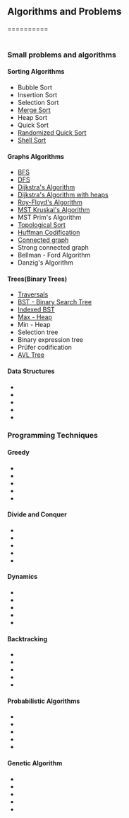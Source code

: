 <h2>Algorithms and Problems</h2>
==========<br><br>

<h3>Small problems and algorithms</h3>
<h4>Sorting Algorithms</h4>

<ul>
<li>Bubble Sort</li>
<li>Insertion Sort</li>
<li>Selection Sort</li>
<li><a href="https://github.com/emi58/Algorithms/tree/master/Tema7/p3-Merge">Merge Sort</a></li>
<li>Heap Sort</li>
<li>Quick Sort</li>
<li><a href="https://github.com/emi58/Algorithms/tree/master/Tema7/p4-rand">Randomized Quick Sort</a></li>
<li><a href="https://github.com/emi58/Algorithms/tree/master/Tema8/shellsort">Shell Sort</a></li>
</ul>

<h4>Graphs Algorithms</h4>

<ul>
<li><a href="https://github.com/emi58/Algorithms/tree/master/BFS/src/bfs">BFS</a></li>
<li><a href="https://github.com/emi58/Algorithms/tree/master/Tema9/p4">DFS</a></li>
<li><a href="https://github.com/emi58/Algorithms/tree/master/Tema10/dijkstra">Dijkstra's Algorithm</a></li>
<li><a href="https://github.com/emi58/Algorithms/tree/master/Tema10/p1_disjktra">Dijkstra's Algorithm with heaps</a></li>
<li><a href="https://github.com/emi58/Algorithms/tree/master/Tema10/Roy-Floyd-Warshall">Roy-Floyd's Algorithm</a></li>
<li><a href="https://github.com/emi58/Algorithms/tree/master/Tema10/APM_Kruskal">MST Kruskal's Algorithm</a></li>
<li>MST Prim's Algorithm</li>
<li><a href="https://github.com/emi58/Algorithms/tree/master/Tema10/Topological_sort">Topological Sort</a></li>
<li><a href="https://github.com/emi58/Algorithms/tree/master/Tema10/Huffman">Huffman Codification</a></li>
<li><a href="https://github.com/emi58/Algorithms/tree/master/Tema9/p3">Connected graph</a></li>
<li>Strong connected graph</li>
<li>Bellman - Ford Algorithm</li>
<li>Danzig's Algorithm</li>
</ul>

<h4>Trees(Binary Trees)</h4>

<ul>
<li><a href="https://github.com/emi58/Algorithms/tree/master/Tema6/p1">Traversals</a></li>
<li><a href="https://github.com/emi58/Algorithms/tree/master/Tema6/p2">BST - Binary Search Tree</a></li>
<li><a href="https://github.com/emi58/Algorithms/tree/master/Tema6/p5">Indexed BST</a></li>
<li><a href="https://github.com/emi58/Algorithms/tree/master/Tema7/p8-MAXHEAP">Max - Heap</a></li>
<li>Min - Heap</li>
<li>Selection tree</li>
<li>Binary expression tree</li>
<li>Prüfer codification</li>
<li><a href="https://github.com/emi58/Algorithms/tree/master/Tema7/p2-AVL">AVL Tree</a></li>
</ul>

<h4>Data Structures</h4>

<ul>
<li>  </li>
<li>  </li>
<li>  </li>
<li>  </li>
<li>  </li>
</ul>

<h3>Programming Techniques</h3>

<h4>Greedy</h4>

<ul>
<li>  </li>
<li>  </li>
<li>  </li>
<li>  </li>
<li>  </li>
</ul>

<h4>Divide and Conquer</h4>

<ul>
<li>  </li>
<li>  </li>
<li>  </li>
<li>  </li>
<li>  </li>
</ul>

<h4>Dynamics</h4>

<ul>
<li>  </li>
<li>  </li>
<li>  </li>
<li>  </li>
<li>  </li>
</ul>
<h4>Backtracking</h4>
<ul>
<li>  </li>
<li>  </li>
<li>  </li>
<li>  </li>
<li>  </li>
</ul>
<h4>Probabilistic Algorithms</h4>
<ul>
<li>  </li>
<li>  </li>
<li>  </li>
<li>  </li>
<li>  </li>
</ul>

<h4>Genetic Algorithm</h4>

<ul>
<li>  </li>
<li>  </li>
<li>  </li>
<li>  </li>
<li>  </li>
</ul>

